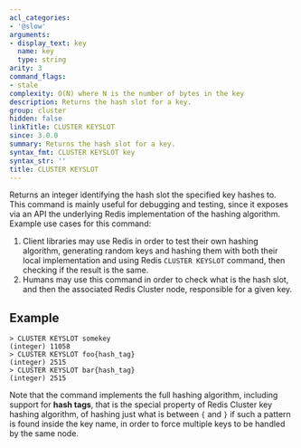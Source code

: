 ```yaml
---
acl_categories:
- '@slow'
arguments:
- display_text: key
  name: key
  type: string
arity: 3
command_flags:
- stale
complexity: O(N) where N is the number of bytes in the key
description: Returns the hash slot for a key.
group: cluster
hidden: false
linkTitle: CLUSTER KEYSLOT
since: 3.0.0
summary: Returns the hash slot for a key.
syntax_fmt: CLUSTER KEYSLOT key
syntax_str: ''
title: CLUSTER KEYSLOT
---
```

Returns an integer identifying the hash slot the specified key hashes to.
This command is mainly useful for debugging and testing, since it exposes
via an API the underlying Redis implementation of the hashing algorithm.
Example use cases for this command:

1. Client libraries may use Redis in order to test their own hashing algorithm, generating random keys and hashing them with both their local implementation and using Redis `CLUSTER KEYSLOT` command, then checking if the result is the same.
2. Humans may use this command in order to check what is the hash slot, and then the associated Redis Cluster node, responsible for a given key.

## Example

```
> CLUSTER KEYSLOT somekey
(integer) 11058
> CLUSTER KEYSLOT foo{hash_tag}
(integer) 2515
> CLUSTER KEYSLOT bar{hash_tag}
(integer) 2515
```

Note that the command implements the full hashing algorithm, including support for **hash tags**, that is the special property of Redis Cluster key hashing algorithm, of hashing just what is between `{` and `}` if such a pattern is found inside the key name, in order to force multiple keys to be handled by the same node.
